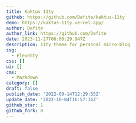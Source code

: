 ```yaml
---
title: Kaktus 11ty
github: https://github.com/Defite/kaktus-11ty
demo: https://kaktus-11ty.vercel.app/
author: Defite
author_link: https://github.com/Defite
date: 2023-11-27T06:00:29.947Z
description: 11ty theme for personal micro-blog
ssg:
  - Eleventy
css: []
ui: []
cms:
  - Markdown
category: []
draft: false
publish_date: '2022-09-14T12:29:55Z'
update_date: '2022-10-04T16:57:16Z'
github_star: 1
github_fork: 0
---
```

